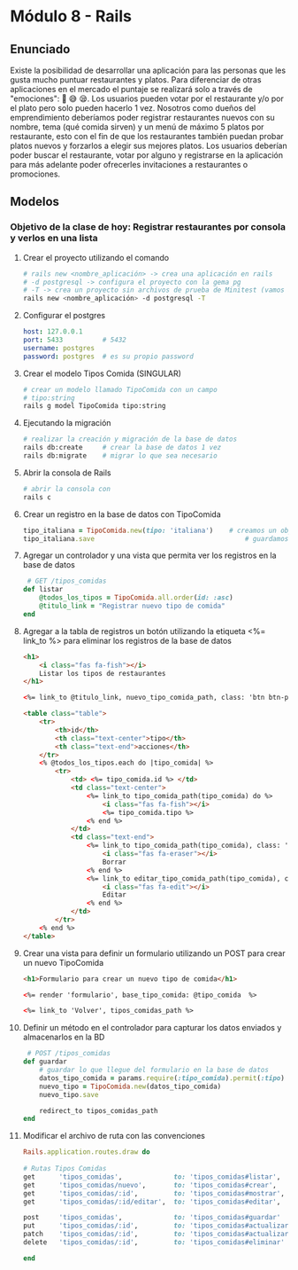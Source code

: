 # Módulo 8 - Rails

## Enunciado

Existe la posibilidad de desarrollar una aplicación para las personas que les gusta mucho puntuar restaurantes y platos. Para diferenciar de otras aplicaciones en el mercado el puntaje se realizará solo a través de "emociones": 🥳 😅 😪.
Los usuarios pueden votar por el restaurante y/o por el plato pero solo pueden hacerlo 1 vez.
Nosotros como dueños del emprendimiento deberíamos poder registrar restaurantes nuevos con su nombre, tema (qué comida sirven) y un menú de máximo 5 platos por restaurante, esto con el fin de que los restaurantes también puedan probar platos nuevos y forzarlos a elegir sus mejores platos.
Los usuarios deberían poder buscar el restaurante, votar por alguno y registrarse en la aplicación para más adelante poder ofrecerles invitaciones a restaurantes o promociones.

## Modelos

### Objetivo de la clase de hoy: Registrar restaurantes por consola y verlos en una lista

1. Crear el proyecto utilizando el comando

    ```bash
    # rails new <nombre_aplicación> -> crea una aplicación en rails
    # -d postgresql -> configura el proyecto con la gema pg
    # -T -> crea un proyecto sin archivos de prueba de Minitest (vamos a utilizar Rspec)
    rails new <nombre_aplicación> -d postgresql -T
    ```

2. Configurar el postgres

    ```yml
    host: 127.0.0.1
    port: 5433          # 5432
    username: postgres
    password: postgres  # es su propio password
    ```

3. Crear el modelo Tipos Comida (SINGULAR)

    ```bash
    # crear un modelo llamado TipoComida con un campo
    # tipo:string
    rails g model TipoComida tipo:string
    ```

4. Ejecutando la migración

    ```bash
    # realizar la creación y migración de la base de datos
    rails db:create     # crear la base de datos 1 vez
    rails db:migrate    # migrar lo que sea necesario
    ```

5. Abrir la consola de Rails

    ```bash
    # abrir la consola con
    rails c
    ```

6. Crear un registro en la base de datos con TipoComida

    ```ruby
    tipo_italiana = TipoComida.new(tipo: 'italiana')    # creamos un objeto TipoComida
    tipo_italiana.save                                      # guardamos en objeto en la BD
    ```

7. Agregar un controlador y una vista que permita ver los registros en la base de datos

    ```ruby
     # GET /tipos_comidas
    def listar
        @todos_los_tipos = TipoComida.all.order(id: :asc)
        @titulo_link = "Registrar nuevo tipo de comida"
    end
    ```

8. Agregar a la tabla de registros un botón utilizando la etiqueta <%= link_to %> para eliminar los registros de la base de datos

    ```html
    <h1>
        <i class="fas fa-fish"></i>
        Listar los tipos de restaurantes
    </h1>

    <%= link_to @titulo_link, nuevo_tipo_comida_path, class: 'btn btn-primary' %>

    <table class="table">
        <tr>
            <th>id</th>
            <th class="text-center">tipo</th>
            <th class="text-end">acciones</th>
        </tr>
        <% @todos_los_tipos.each do |tipo_comida| %>
            <tr>
                <td> <%= tipo_comida.id %> </td>
                <td class="text-center"> 
                    <%= link_to tipo_comida_path(tipo_comida) do %>
                        <i class="fas fa-fish"></i>
                        <%= tipo_comida.tipo %>
                    <% end %>
                </td>
                <td class="text-end">
                    <%= link_to tipo_comida_path(tipo_comida), class: 'btn btn-danger', method: :delete, data: { confirm: '¿Está seguro que quiere eliminar el registro?' } do %>
                        <i class="fas fa-eraser"></i>
                        Borrar
                    <% end %>
                    <%= link_to editar_tipo_comida_path(tipo_comida), class: 'btn btn-warning' do %>
                        <i class="fas fa-edit"></i>
                        Editar
                    <% end %>
                </td>
            </tr>
        <% end %>
    </table>
    ```

9. Crear una vista para definir un formulario utilizando un POST para crear un nuevo TipoComida

    ```html
    <h1>Formulario para crear un nuevo tipo de comida</h1>

    <%= render 'formulario', base_tipo_comida: @tipo_comida  %>

    <%= link_to 'Volver', tipos_comidas_path %>
    ```

10. Definir un método en el controlador para capturar los datos enviados y almacenarlos en la BD

    ```ruby
     # POST /tipos_comidas
    def guardar
        # guardar lo que llegue del formulario en la base de datos
        datos_tipo_comida = params.require(:tipo_comida).permit(:tipo)
        nuevo_tipo = TipoComida.new(datos_tipo_comida)
        nuevo_tipo.save

        redirect_to tipos_comidas_path
    end
    ```

11. Modificar el archivo de ruta con las convenciones

    ```ruby
    Rails.application.routes.draw do
  
    # Rutas Tipos Comidas
    get      'tipos_comidas',             to: 'tipos_comidas#listar',     as: 'tipos_comidas'     # listar 
    get      'tipos_comidas/nuevo',       to: 'tipos_comidas#crear',      as: 'nuevo_tipo_comida' # formulario de nuevo
    get      'tipos_comidas/:id',         to: 'tipos_comidas#mostrar',    as: 'tipo_comida'       # vista del detalle de un tipo de comida
    get      'tipos_comidas/:id/editar',  to: 'tipos_comidas#editar',     as: 'editar_tipo_comida'# formulario para editar el registro

    post     'tipos_comidas',             to: 'tipos_comidas#guardar'
    put      'tipos_comidas/:id',         to: 'tipos_comidas#actualizar'
    patch    'tipos_comidas/:id',         to: 'tipos_comidas#actualizar'
    delete   'tipos_comidas/:id',         to: 'tipos_comidas#eliminar'

    end
    ```
